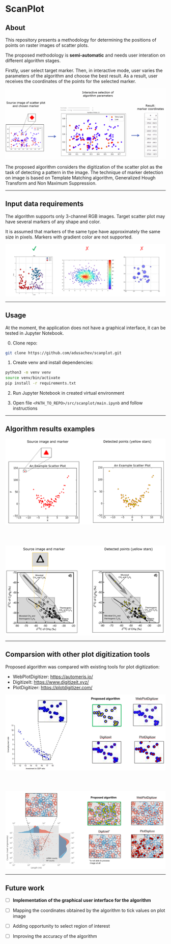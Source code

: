 # ScanPlot

## About

This repository presents a methodology for determining the positions of points on raster images of scatter plots.


The proposed methodology is **semi-automatic** and needs user interation on different algorithm stages.


Firstly, user select target marker. Then, in interactive mode, user varies the parameters of the algorithm and choose the best result.
As a result, user receives the coordinates of the points for the selected marker.


![](./readme_images/interaction.gif)



The proposed algorithm considers the digitization of the scatter plot as the task of detecting a pattern in the image.
The technique of marker detection on image is based on Template Matching algorithm, Generalized Hough Transform and Non Maximum Suppression.




---

## Input data requirements

The algorithm supports only 3-channel RGB images.
Target scatter plot may have several markers of any shape and color.

It is assumed that markers of the same type have approximately the same size in pixels.
Markers with gradient color are not supported.


![](./readme_images/data_requirements.png)

---

## Usage

At the moment, the application does not have a graphical interface, it can be tested in Jupyter Notebook.

0) Clone repo:
```sh
git clone https://github.com/adusachev/scanplot.git
```

1) Create venv and install dependencies:
```sh
python3 -m venv venv
source venv/bin/activate
pip install -r requirements.txt
```

2) Run Jupyter Notebook in created virtual environment

3) Open file `<PATH_TO_REPO>/src/scanplot/main.ipynb` and follow instructions



---

## Algorithm results examples


![](./readme_images/algorithm_results_examples_1.png)

<br/><br/>

![](./readme_images/algorithm_results_examples_2.png)



---

## Comparsion with other plot digitization tools

 

Proposed algorithm was compared with existing tools for plot digitization:
- WebPlotDigitizer: https://automeris.io/
- DigitizeIt: https://www.digitizeit.xyz/
- PlotDigitizer: https://plotdigitizer.com/


![](./readme_images/comparsion_1.png)

<br/><br/>

![](./readme_images/comparsion_2.png)



---


## Future work

- [ ] **Implementation of the graphical user interface for the algorithm**
- [ ] Mapping the coordinates obtained by the algorithm to tick values on plot image
- [ ] Adding opportunity to select region of interest
- [ ] Improving the accuracy of the algorithm


